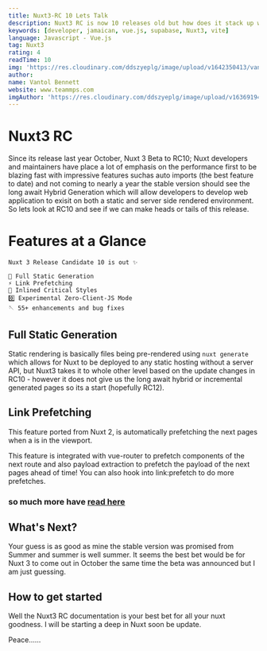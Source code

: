 ```yaml
---
title: Nuxt3-RC 10 Lets Talk
description: Nuxt3 RC is now 10 releases old but how does it stack up with past releases.
keywords: [developer, jamaican, vue.js, supabase, Nuxt3, vite]
language: Javascript - Vue.js
tag: Nuxt3
rating: 4
readTime: 10
img: 'https://res.cloudinary.com/ddszyeplg/image/upload/v1642350413/vantol/black-text_emxagi.png'
author:
name: Vantol Bennett
website: www.teammps.com
imgAuthor: 'https://res.cloudinary.com/ddszyeplg/image/upload/v1636919468/DSC_0988_zsfhgy.jpg'
---
```


# Nuxt3 RC 

Since its release last year October, Nuxt 3 Beta to RC10; Nuxt developers and maintainers have place a lot of 
emphasis on the performance first to be blazing fast with impressive features suchas auto imports (the best feature to date)
and not coming to nearly a year the stable version should see the long await Hybrid Generation which will allow developers to 
develop web application to exisit on both a static and server side rendered environment. So lets look at RC10 and see if we can make heads or tails of this release.


# Features at a Glance

```
Nuxt 3 Release Candidate 10 is out ✨

🚀 Full Static Generation
⚡️ Link Prefetching
💨 Inlined Critical Styles
0️⃣ Experimental Zero-Client-JS Mode
🪡 55+ enhancements and bug fixes
```

## Full Static Generation

Static rendering is basically files being pre-rendered using ```nuxt generate``` which allows for Nuxt to be deployed to any static 
hosting without a server API, but Nuxt3 takes it to whole other level based on the update changes in RC10 - however it does not give 
us the long await hybrid or incremental generated pages so its a start (hopefully RC12).

## Link Prefetching

This feature ported from Nuxt 2, is automatically prefetching the next pages when a <NuxtLink> is in the viewport.

This feature is integrated with vue-router to prefetch components of the next route and also payload extraction to prefetch the payload of the next pages ahead of time! You can also hook into link:prefetch to do more prefetches.


### so much more have [read here](https://github.com/nuxt/framework/discussions/7513)

## What's Next?

Your guess is as good as mine the stable version was promised from Summer and summer is well summer. It seems the best bet
would be for Nuxt 3 to come out in October the same time the beta was announced but I am just guessing. 

## How to get started

Well the Nuxt3 RC documentation is your best bet for all your nuxt goodness. I will be starting a deep in Nuxt soon be update.

Peace......
